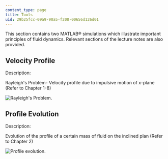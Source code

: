 ```yaml
---
content_type: page
title: Tools
uid: 29b25fcc-09a9-90a5-f208-00656d126d01
---
```


This section contains two MATLAB® simulations which illustrate important principles of fluid dynamics. Relevant sections of the lecture notes are also provided.

Velocity Profile
----------------

Description:

Rayleigh's Problem- Velocity profile due to impulsive motion of x-plane (Refer to Chapter 1-8)

![Rayleigh's Problem.](/courses/civil-and-environmental-engineering/1-63-advanced-fluid-dynamics-of-the-environment-fall-2002/tools/velpro.gif)

Profile Evolution
-----------------

Description:

Evolution of the profile of a certain mass of fluid on the inclined plan (Refer to Chapter 2)

![Profile evolution.](/courses/civil-and-environmental-engineering/1-63-advanced-fluid-dynamics-of-the-environment-fall-2002/tools/sf01.gif)